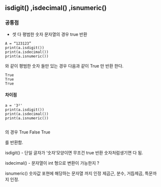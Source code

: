 ## isdigit() ,isdecimal() ,isnumeric()

### 공통점 
- 셋 다 평범한 숫자 문자열의 경우 true 반환

```
A = “123123”
print(a.isdigit())
print(a.isdecimal())
print(a.isnumeric())
```
와 같이 평범한 숫자 들만 있는 경우 다음과 같이 True 만 반환 한다.

```
True
True
True
```

#### 차이점
```aidl
a = '3²'
print(a.isdigit())
print(a.isdecimal())
print(a.isnumeric())
```
```

```


의 경우
True
False
True

를 반환함.

isdigit() - 단일 글자가 ‘숫자’모양이면 무조건 true 반환 숫자처럼생기면 다 됨.

isdecimal() - 문자열이 int 형으로 변환이 가능한지 ?

isnumeric() 숫자값 포현에 해당하는 문자열 까지 인정
제곱근, 분수, 거듭제곱, 특문까지 인정.
